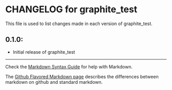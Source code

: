 # CHANGELOG for graphite_test

This file is used to list changes made in each version of graphite_test.

## 0.1.0:

* Initial release of graphite_test

- - -
Check the [Markdown Syntax Guide](http://daringfireball.net/projects/markdown/syntax) for help with Markdown.

The [Github Flavored Markdown page](http://github.github.com/github-flavored-markdown/) describes the differences between markdown on github and standard markdown.
